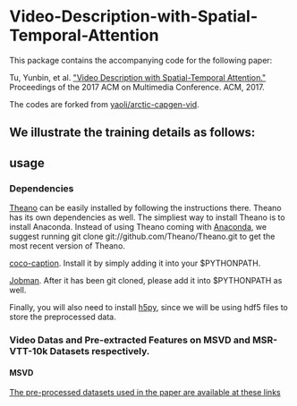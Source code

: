 # Video-Description-with-Spatial-Temporal-Attention
This package contains the accompanying code for the following paper:

Tu, Yunbin, et al. ["Video Description with Spatial-Temporal Attention."](http://delivery.acm.org/10.1145/3130000/3123354/p1014-tu.pdf?ip=58.60.1.113&id=3123354&acc=ACTIVE%20SERVICE&key=BF85BBA5741FDC6E%2E0871A888CCEFF346%2EE1B7C59A421B1D76%2E4D4702B0C3E38B35&__acm__=1524795092_f95c862de249b8599ebe872d9bfe4c2d) Proceedings of the 2017 ACM on Multimedia Conference. ACM, 2017.

The codes are forked from [yaoli/arctic-capgen-vid](https://github.com/yaoli/arctic-capgen-vid).

## We illustrate the training details as follows:

## usage

### Dependencies

[Theano](http://deeplearning.net/software/theano/install.html) can be easily installed by following the instructions there. Theano has its own dependencies as well. The simpliest way to install Theano is to install Anaconda. Instead of using Theano coming with [Anaconda](https://www.anaconda.com/download/), we suggest running git clone git://github.com/Theano/Theano.git to get the most recent version of Theano.

[coco-caption](https://github.com/tylin/coco-caption). Install it by simply adding it into your $PYTHONPATH.

[Jobman](http://deeplearning.net/software/jobman/install.html). After it has been git cloned, please add it into $PYTHONPATH as well.

Finally, you will also need to install [h5py](https://pypi.org/project/h5py/), since we will be using hdf5 files to store the preprocessed data.

### Video Datas and Pre-extracted Features on MSVD and MSR-VTT-10k Datasets respectively.

#### MSVD

[The pre-processed datasets used in the paper are available at these links](https://drive.google.com/file/d/12ZIng9uPQy4DyYj88JvKeQJvLJc3le9s/view?usp=sharing)




